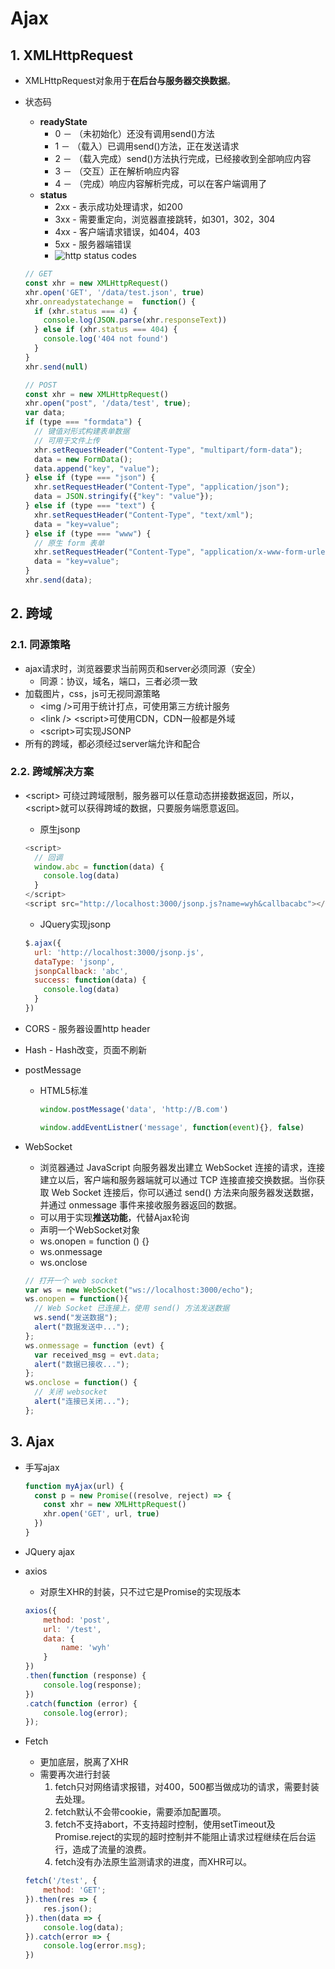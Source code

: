 # Ajax

## 1. XMLHttpRequest

- XMLHttpRequest对象用于**在后台与服务器交换数据**。
- 状态码
  - **readyState**
    - 0 － （未初始化）还没有调用send()方法
    - 1 － （载入）已调用send()方法，正在发送请求
    - 2 － （载入完成）send()方法执行完成，已经接收到全部响应内容
    - 3 － （交互）正在解析响应内容
    - 4 － （完成）响应内容解析完成，可以在客户端调用了
  - **status**
    - 2xx - 表示成功处理请求，如200
    - 3xx - 需要重定向，浏览器直接跳转，如301，302，304
    - 4xx - 客户端请求错误，如404，403
    - 5xx - 服务器端错误
    - ![http status codes](../../img/HTTP_codes.png)

  ```js
  // GET
  const xhr = new XMLHttpRequest()
  xhr.open('GET', '/data/test.json', true)
  xhr.onreadystatechange =  function() {
    if (xhr.status === 4) {
      console.log(JSON.parse(xhr.responseText))
    } else if (xhr.status === 404) {
      console.log('404 not found')
    }
  }
  xhr.send(null)
  ```

  ```js
  // POST
  const xhr = new XMLHttpRequest()
  xhr.open("post", '/data/test', true);
  var data;
  if (type === "formdata") {
    // 键值对形式构建表单数据
    // 可用于文件上传
    xhr.setRequestHeader("Content-Type", "multipart/form-data");
    data = new FormData();
    data.append("key", "value");
  } else if (type === "json") {
    xhr.setRequestHeader("Content-Type", "application/json");
    data = JSON.stringify({"key": "value"});
  } else if (type === "text") {
    xhr.setRequestHeader("Content-Type", "text/xml");
    data = "key=value";
  } else if (type === "www") {
    // 原生 form 表单
    xhr.setRequestHeader("Content-Type", "application/x-www-form-urlencoded");
    data = "key=value";
  }
  xhr.send(data);
  ```

## 2. 跨域

### 2.1. 同源策略

- ajax请求时，浏览器要求当前网页和server必须同源（安全）
  - 同源：协议，域名，端口，三者必须一致
- 加载图片，css，js可无视同源策略
  - \<img />可用于统计打点，可使用第三方统计服务
  - \<link /> \<script>可使用CDN，CDN一般都是外域
  - \<script>可实现JSONP
- 所有的跨域，都必须经过server端允许和配合

### 2.2. 跨域解决方案

- \<script> 可绕过跨域限制，服务器可以任意动态拼接数据返回，所以，\<script>就可以获得跨域的数据，只要服务端愿意返回。
  - 原生jsonp

  ```js
  <script>
    // 回调
    window.abc = function(data) {
      console.log(data)
    }
  </script>
  <script src="http://localhost:3000/jsonp.js?name=wyh&callbacabc"></script>
  ```

  - JQuery实现jsonp

  ```js
  $.ajax({
    url: 'http://localhost:3000/jsonp.js',
    dataType: 'jsonp',
    jsonpCallback: 'abc',
    success: function(data) {
      console.log(data)
    }
  })
  ```

- CORS - 服务器设置http header
- Hash - Hash改变，页面不刷新
- postMessage
  - HTML5标准

    ```js
    window.postMessage('data', 'http://B.com')
    ```

    ```js
    window.addEventListner('message', function(event){}, false)
    ```

- WebSocket
  - 浏览器通过 JavaScript 向服务器发出建立 WebSocket 连接的请求，连接建立以后，客户端和服务器端就可以通过 TCP 连接直接交换数据。当你获取 Web Socket 连接后，你可以通过 send() 方法来向服务器发送数据，并通过 onmessage 事件来接收服务器返回的数据。
  - 可以用于实现**推送功能**，代替Ajax轮询
  - 声明一个WebSocket对象
  - ws.onopen = function () {}
  - ws.onmessage
  - ws.onclose

  ```js
  // 打开一个 web socket
  var ws = new WebSocket("ws://localhost:3000/echo");
  ws.onopen = function(){
    // Web Socket 已连接上，使用 send() 方法发送数据
    ws.send("发送数据");
    alert("数据发送中...");
  };
  ws.onmessage = function (evt) {
    var received_msg = evt.data;
    alert("数据已接收...");
  };
  ws.onclose = function() {
    // 关闭 websocket
    alert("连接已关闭...");
  };
  ```

## 3. Ajax

- 手写ajax

  ```js
  function myAjax(url) {
    const p = new Promise((resolve, reject) => {
      const xhr = new XMLHttpRequest()
      xhr.open('GET', url, true)
    })
  }
  ```

- JQuery ajax
- axios
  - 对原生XHR的封装，只不过它是Promise的实现版本

  ```js
  axios({
      method: 'post',
      url: '/test',
      data: {
          name: 'wyh'
      }
  })
  .then(function (response) {
      console.log(response);
  })
  .catch(function (error) {
      console.log(error);
  });
  ```

- Fetch
  - 更加底层，脱离了XHR
  - 需要再次进行封装
    1. fetch只对网络请求报错，对400，500都当做成功的请求，需要封装去处理。
    2. fetch默认不会带cookie，需要添加配置项。
    3. fetch不支持abort，不支持超时控制，使用setTimeout及Promise.reject的实现的超时控制并不能阻止请求过程继续在后台运行，造成了流量的浪费。
    4. fetch没有办法原生监测请求的进度，而XHR可以。

  ```js
  fetch('/test', {
      method: 'GET';
  }).then(res => {
      res.json();
  }).then(data => {
      console.log(data);
  }).catch(error => {
      console.log(error.msg);
  })
  ```
